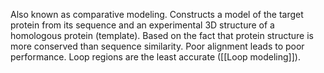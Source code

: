 Also known as comparative modeling.
Constructs a model of the target protein from its sequence and an experimental 3D structure of a homologous protein (template).
Based on the fact that protein structure is more conserved than sequence similarity. 
Poor alignment leads to poor performance. Loop regions are the least accurate ([[Loop modeling]]).  